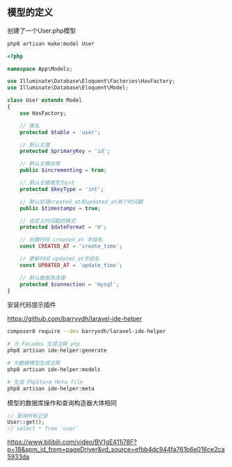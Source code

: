## 模型的定义

创建了一个User.php模型

```bash
php8 artisan make:model User
```

```php
<?php

namespace App\Models;

use Illuminate\Database\Eloquent\Factories\HasFactory;
use Illuminate\Database\Eloquent\Model;

class User extends Model
{
    use HasFactory;

    // 表名
    protected $table = 'user';

    // 默认主键
    protected $primaryKey = 'id';

    // 默认主键自增
    public $incrementing = true;

    // 默认主键类型为int
    protected $keyType = 'int';

    // 默认处理created_at和updated_at两个时间戳
    public $timestamps = true;

    // 自定义时间戳的格式
    protected $dateFormat = 'U';

    // 创建时间 created_at 字段名
    const CREATED_AT = 'create_time';

    // 更新时间 updated_at字段名
    const UPDATED_AT = 'update_time';

    // 默认数据库连接
    protected $connection = 'mysql';
}

```

安装代码提示插件

https://github.com/barryvdh/laravel-ide-helper

```bash
composer8 require --dev barryvdh/laravel-ide-helper

# 为 Facades 生成注释 php
php8 artisan ide-helper:generate 

# 为数据模型生成注释
php8 artisan ide-helper:models

# 生成 PhpStorm Meta file
php8 artisan ide-helper:meta
```

模型的数据库操作和查询构造器大体相同

```php
// 查询所有记录
User::get();
// select * from `user`
```

https://www.bilibili.com/video/BV1gE411j78F?p=18&spm_id_from=pageDriver&vd_source=efbb4dc944fa761b6e016ce2ca5933da
